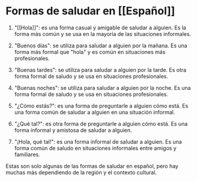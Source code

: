 # Formas de saludar en [[Español]]
1.  "[[Hola]]": es una forma casual y amigable de saludar a alguien. Es la forma más común y se usa en la mayoría de las situaciones informales.
    
2.  "Buenos días": se utiliza para saludar a alguien por la mañana. Es una forma más formal que "hola" y es común en situaciones más profesionales.
    
3.  "Buenas tardes": se utiliza para saludar a alguien por la tarde. Es otra forma formal de saludo y se usa en situaciones profesionales.
    
4.  "Buenas noches": se utiliza para saludar a alguien por la noche. Es una forma formal de saludo y se usa en situaciones profesionales.
    
5.  "¿Cómo estás?": es una forma de preguntarle a alguien cómo está. Es una forma común de saludar a alguien en una situación informal.
    
6.  "¿Qué tal?": es otra forma de preguntarle a alguien cómo está. Es una forma informal y amistosa de saludar a alguien.
    
7.  "¡Hola, qué tal!": es una forma informal de saludar a alguien. Es una forma común de saludo en situaciones informales entre amigos y familiares.
    

Estas son solo algunas de las formas de saludar en español, pero hay muchas más dependiendo de la región y el contexto cultural.
